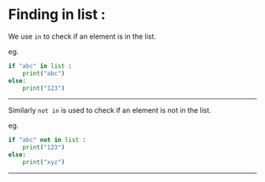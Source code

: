 # **Finding in list :**  

We use `in` to check if an element is in the list.  

eg.   
```python
if "abc" in list :
    print("abc")
else:
    print("123")
```
___ 


Similarly `not in` is used to check if an element is not in the list.  

eg.     
```python
if "abc" not in list :
    print("123")
else:
    print("xyz")
```

___

